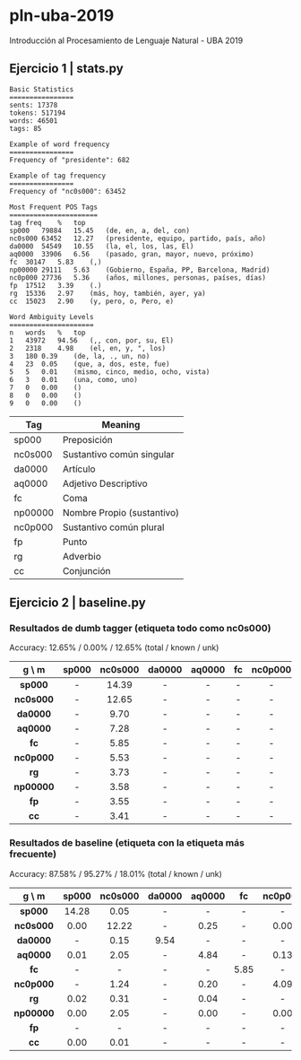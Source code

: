 # pln-uba-2019
Introducción al Procesamiento de Lenguaje Natural - UBA 2019

## Ejercicio 1 | stats.py
```console
Basic Statistics
================
sents: 17378
tokens: 517194
words: 46501
tags: 85

Example of word frequency
================
Frequency of "presidente": 682

Example of tag frequency
================
Frequency of "nc0s000": 63452

Most Frequent POS Tags
======================
tag	freq	%	top
sp000	79884	15.45	(de, en, a, del, con)
nc0s000	63452	12.27	(presidente, equipo, partido, país, año)
da0000	54549	10.55	(la, el, los, las, El)
aq0000	33906	6.56	(pasado, gran, mayor, nuevo, próximo)
fc	30147	5.83	(,)
np00000	29111	5.63	(Gobierno, España, PP, Barcelona, Madrid)
nc0p000	27736	5.36	(años, millones, personas, países, días)
fp	17512	3.39	(.)
rg	15336	2.97	(más, hoy, también, ayer, ya)
cc	15023	2.90	(y, pero, o, Pero, e)

Word Ambiguity Levels
=====================
n	words	%	top
1	43972	94.56	(,, con, por, su, El)
2	2318	4.98	(el, en, y, ", los)
3	180	0.39	(de, la, ., un, no)
4	23	0.05	(que, a, dos, este, fue)
5	5	0.01	(mismo, cinco, medio, ocho, vista)
6	3	0.01	(una, como, uno)
7	0	0.00	()
8	0	0.00	()
9	0	0.00	()
```


| Tag    |  Meaning |
|------- | -------- |
|sp000   |  Preposición
|nc0s000 |  Sustantivo común singular
|da0000  |  Artículo
|aq0000  |  Adjetivo Descriptivo
|fc      |  Coma
|np00000 |  Nombre Propio (sustantivo)
|nc0p000 |  Sustantivo común plural
|fp      |  Punto
|rg      |  Adverbio
|cc      |  Conjunción



## Ejercicio 2 | baseline.py

### Resultados de dumb tagger (etiqueta todo como nc0s000)

Accuracy: 12.65% / 0.00% / 12.65% (total / known / unk)

|g \ m  |sp000  |nc0s000        |da0000 |aq0000 |fc     |nc0p000        |rg     |np00000        |fp     |cc
|:-------:      |:-----------:  |:-----------:  |:-----------:  |:-----------:  |:-----------:  |:-----------:  |:-----------:  |:-----------:  |:-----------:  |:-----------:
|**sp000**|     -|      14.39|  -|      -|      -|      -|      -|      -|      -|      -|      
|**nc0s000**|   -|      12.65|  -|      -|      -|      -|      -|      -|      -|      -|      
|**da0000**|    -|      9.70|   -|      -|      -|      -|      -|      -|      -|      -|      
|**aq0000**|    -|      7.28|   -|      -|      -|      -|      -|      -|      -|      -|      
|**fc**|        -|      5.85|   -|      -|      -|      -|      -|      -|      -|      -|      
|**nc0p000**|   -|      5.53|   -|      -|      -|      -|      -|      -|      -|      -|      
|**rg**|        -|      3.73|   -|      -|      -|      -|      -|      -|      -|      -|      
|**np00000**|   -|      3.58|   -|      -|      -|      -|      -|      -|      -|      -|      
|**fp**|        -|      3.55|   -|      -|      -|      -|      -|      -|      -|      -|      
|**cc**|        -|      3.41|   -|      -|      -|      -|      -|      -|      -|      -|


### Resultados de baseline (etiqueta con la etiqueta más frecuente)
Accuracy: 87.58% / 95.27% / 18.01% (total / known / unk)

|g \ m  |sp000  |nc0s000        |da0000 |aq0000 |fc     |nc0p000        |rg     |np00000        |fp     |cc
|:-------:      |:-----------:  |:-----------:  |:-----------:  |:-----------:  |:-----------:  |:-----------:  |:-----------:  |:-----------:  |:-----------:  |:-----------:
|**sp000**|     14.28|  0.05|   -|      -|      -|      -|      0.01|   -|      -|      -|      
|**nc0s000**|   0.00|   12.22|  -|      0.25|   -|      0.00|   0.03|   0.00|   -|      0.00|   
|**da0000**|    -|      0.15|   9.54|   -|      -|      -|      -|      -|      -|      -|      
|**aq0000**|    0.01|   2.05|   -|      4.84|   -|      0.13|   0.00|   -|      -|      -|      
|**fc**|        -|      -|      -|      -|      5.85|   -|      -|      -|      -|      -|      
|**nc0p000**|   -|      1.24|   -|      0.20|   -|      4.09|   -|      -|      -|      -|      
|**rg**|        0.02|   0.31|   -|      0.04|   -|      -|      3.27|   -|      -|      0.02|   
|**np00000**|   0.00|   2.05|   -|      0.00|   -|      0.00|   -|      1.52|   -|      0.00|   
|**fp**|        -|      -|      -|      -|      -|      -|      -|      -|      3.55|   -|      
|**cc**|        0.00|   0.01|   -|      -|      -|      -|      0.05|   0.00|   -|      3.34|
